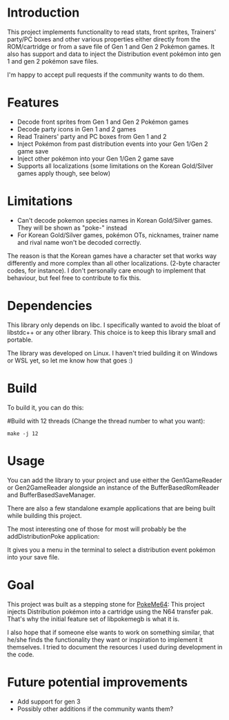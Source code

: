 # Introduction

This project implements functionality to read stats, front sprites, Trainers' party/PC boxes and other various properties either directly from the ROM/cartridge or from a save file of Gen 1 and Gen 2 Pokémon games.
It also has support and data to inject the Distribution event pokémon into gen 1 and gen 2 pokémon save files.

I'm happy to accept pull requests if the community wants to do them.

# Features
- Decode front sprites from Gen 1 and Gen 2 Pokémon games
- Decode party icons in Gen 1 and 2 games
- Read Trainers' party and PC boxes from Gen 1 and 2
- Inject Pokémon from past distribution events into your Gen 1/Gen 2 game save
- Inject other pokémon into your Gen 1/Gen 2 game save
- Supports all localizations (some limitations on the Korean Gold/Silver games apply though, see below)

# Limitations
- Can't decode pokemon species names in Korean Gold/Silver games. They will be shown as "poke-<number>" instead
- For Korean Gold/Silver games, pokémon OTs, nicknames, trainer name and rival name won't be decoded correctly.

The reason is that the Korean games have a character set that works way differently and more complex than all other localizations. (2-byte character codes, for instance). I don't personally care enough to implement that behaviour, but feel free to contribute to fix this.

# Dependencies
This library only depends on libc. I specifically wanted to avoid the bloat of libstdc++ or any other library. This choice is to keep this library small and portable.

The library was developed on Linux. I haven't tried building it on Windows or WSL yet, so let me know how that goes :)

# Build

To build it, you can do this:

\#Build with 12 threads (Change the thread number to what you want):

    make -j 12

# Usage
You can add the library to your project and use either the Gen1GameReader or Gen2GameReader alongside an instance of the BufferBasedRomReader and BufferBasedSaveManager.

There are also a few standalone example applications that are being built while building this project.

The most interesting one of those for most will probably be the addDistributionPoke application:

It gives you a menu in the terminal to select a distribution event pokémon into your save file.

# Goal
This project was built as a stepping stone for [PokeMe64](https://github.com/risingPhil/PokeMe64): This project injects Distribution pokémon into a cartridge using the N64 transfer pak. That's why the initial feature set of libpokemegb is what it is.

I also hope that if someone else wants to work on something similar, that he/she finds the functionality they want or inspiration to implement it themselves. I tried to document the resources I used during development in the code.

# Future potential improvements
- Add support for gen 3
- Possibly other additions if the community wants them?

